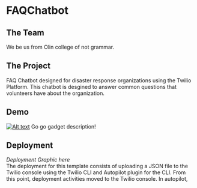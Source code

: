 # FAQChatbot
## The Team
We be us from Olin college of not grammar.

## The Project
FAQ Chatbot designed for disaster response organizations using the Twilio Platform. This chatbot is desgined to answer common questions that volunteers have about the organization.

## Demo
[![Alt text](https://img.youtube.com/vi/VID/0.jpg)](https://www.youtube.com/watch?v=hmyzNLR_-ko)
Go go gadget description!

## Deployment
*Deployment Graphic here*  
The deployment for this template consists of uploading a JSON file to the Twilio console using the Twilio CLI and Autopilot plugin for the CLI. From this point, deployment activities moved to the Twilio console. In autopilot, 
